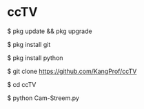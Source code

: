 # ccTV

$ pkg update && pkg upgrade

$ pkg install git

$ pkg install python

$ git clone https://github.com/KangProf/ccTV

$ cd ccTV

$ python Cam-Streem.py
